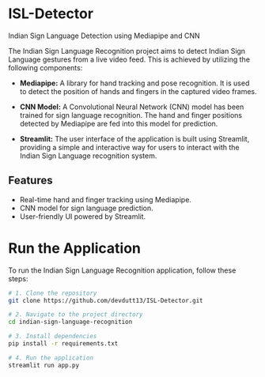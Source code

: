 # ISL-Detector
Indian Sign Language Detection using Mediapipe and CNN

The Indian Sign Language Recognition project aims to detect Indian Sign Language gestures from a live video feed. This is achieved by utilizing the following components:

- **Mediapipe:** A library for hand tracking and pose recognition. It is used to detect the position of hands and fingers in the captured video frames.

- **CNN Model:** A Convolutional Neural Network (CNN) model has been trained for sign language recognition. The hand and finger positions detected by Mediapipe are fed into this model for prediction.

- **Streamlit:** The user interface of the application is built using Streamlit, providing a simple and interactive way for users to interact with the Indian Sign Language recognition system.

## Features

- Real-time hand and finger tracking using Mediapipe.
- CNN model for  sign language prediction.
- User-friendly UI powered by Streamlit.

# Run the Application

To run the Indian Sign Language Recognition application, follow these steps:

```bash
# 1. Clone the repository
git clone https://github.com/devdutt13/ISL-Detector.git

# 2. Navigate to the project directory
cd indian-sign-language-recognition

# 3. Install dependencies
pip install -r requirements.txt

# 4. Run the application
streamlit run app.py

